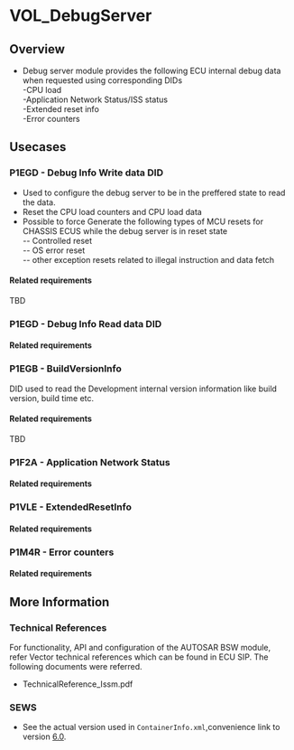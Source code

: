 # VOL_DebugServer

## Overview

* Debug server module provides the following ECU internal debug data when requested using corresponding DIDs<br/>
    -CPU load<br/>
    -Application Network Status/ISS status<br/>
    -Extended reset info<br/>
    -Error counters
	
## Usecases

### P1EGD - Debug Info Write data DID

* Used to configure the debug server to be in the preffered state to read the data.
* Reset the CPU load counters and CPU load data
* Possible to force Generate the following types of MCU resets for CHASSIS ECUS while the debug server is in reset state<br/>
   -- Controlled reset<br/>
   -- OS error reset<br/>
   -- other exception resets related to illegal instruction and data fetch

#### Related requirements

TBD

### P1EGD - Debug Info Read data DID

#### Related requirements

### P1EGB - BuildVersionInfo

DID used to read the Development internal version information like build version, build time etc.

#### Related requirements

TBD

### P1F2A - Application Network Status

#### Related requirements

### P1VLE - ExtendedResetInfo

#### Related requirements

### P1M4R - Error counters

#### Related requirements

## More Information

### Technical References

  For functionality, API and configuration of the AUTOSAR BSW module,<br/> refer Vector technical references which can be found in ECU SIP.
  The following documents were referred.
* TechnicalReference_Issm.pdf

### SEWS

* See the actual version used in `ContainerInfo.xml`,convenience link to version [6.0](https://sews.volvo.net/Sews2/ViewData/ViewContainerData.aspx?ContainerId=26026).

